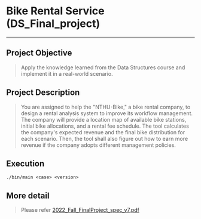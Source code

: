 # Bike Rental Service (DS_Final_project)
* * *
## Project Objective
> Apply the knowledge learned from the Data Structures course and implement it in a real-world scenario.
## Project Description
> You are assigned to help the "NTHU-Bike," a bike rental company, to design a rental analysis system to improve its workflow management. The company will provide a location map of available bike stations, initial bike allocations, and a rental fee schedule. The tool calculates the company's expected revenue and the final bike distribution for each scenario. Then, the tool shall also figure out how to earn more revenue if the company adopts different management policies.


## Execution
```
./bin/main <case> <version>
```
## More detail
> Please refer [2022_Fall_FinalProject_spec_v7.pdf](https://github.com/MR600hans/DS_Final_project/blob/main/2022_Fall_FinalProject_spec_v7.pdf) 
